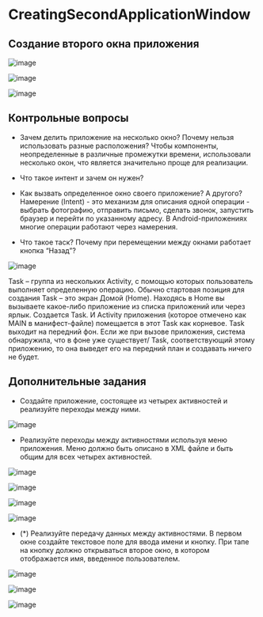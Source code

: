 # CreatingSecondApplicationWindow
## Создание второго окна приложения

![image](https://user-images.githubusercontent.com/92590831/142440877-6380fcb5-e897-421b-8375-836c997e295a.png)

![image](https://user-images.githubusercontent.com/92590831/142440911-16105aca-8e90-46b9-8e0e-d02bcc6f0697.png)

![image](https://user-images.githubusercontent.com/92590831/142441851-9c0143e5-8fce-48ed-a09f-0187defd3e5e.png)

## Контрольные вопросы
- Зачем делить приложение на несколько окно? Почему нельзя использовать разные расположения?
Чтобы компоненты, неопределенные в различные промежутки времени, использовали несколько окон, что является значительно проще для реализации.
- Что такое интент и зачем он нужен?


- Как вызвать определенное окно своего приложение? А другого?
Намерение (Intent) - это механизм для описания одной операции - выбрать фотографию, отправить письмо, сделать звонок, запустить браузер и перейти по указанному адресу. В Android-приложениях многие операции работают через намерения.

- Что такое таск? Почему при перемещении между окнами работает кнопка “Назад”?

![image](https://user-images.githubusercontent.com/92590831/142444691-29f77f52-5054-48e0-b60f-677491d4a0e7.png)

Task – группа из нескольких Activity, с помощью которых пользователь выполняет определенную операцию. Обычно стартовая позиция для создания Task – это экран Домой (Home).
Находясь в Home вы вызываете какое-либо приложение из списка приложений или через ярлык. Создается Task. И Activity приложения (которое отмечено как MAIN в манифест-файле) помещается в этот Task как корневое. Task выходит на передний фон. Если же при вызове приложения, система обнаружила, что в фоне уже существует/
Task, соответствующий этому приложению, то она выведет его на передний план и создавать ничего не будет.


## Дополнительные задания
- Создайте приложение, состоящее из четырех активностей и реализуйте переходы между ними. 

![image](https://user-images.githubusercontent.com/92590831/142442519-26c8a6f2-9aae-462f-a339-d3c45359d055.png)

- Реализуйте переходы между активностями используя меню приложения. Меню должно быть описано в XML файле и быть общим для всех четырех активностей. 

![image](https://user-images.githubusercontent.com/92590831/142446062-c4fc8182-a536-483c-ab0e-d881aac931b7.png)

![image](https://user-images.githubusercontent.com/92590831/142446131-a15215e6-3395-442a-bca5-87a65e3267e4.png)

![image](https://user-images.githubusercontent.com/92590831/142446343-0e381012-5a9b-477c-a8f4-c848e5233bb2.png)

![image](https://user-images.githubusercontent.com/92590831/142446372-187cc947-e604-456c-8c00-5a742c959672.png)

- (*) Реализуйте передачу данных между активностями. В первом окне создайте текстовое поле для ввода имени и кнопку. При тапе на кнопку должно открываться второе окно, в котором отображается имя, введенное пользователем.

![image](https://user-images.githubusercontent.com/92590831/142444326-25ff636a-92c5-47cd-83f0-c4467b4264a0.png)

![image](https://user-images.githubusercontent.com/92590831/142444413-2b5d0d28-24ef-4742-87f6-2a8dadd2b597.png)

![image](https://user-images.githubusercontent.com/92590831/142444428-08b728d7-9aa3-41be-a287-cd5487274b5b.png)

